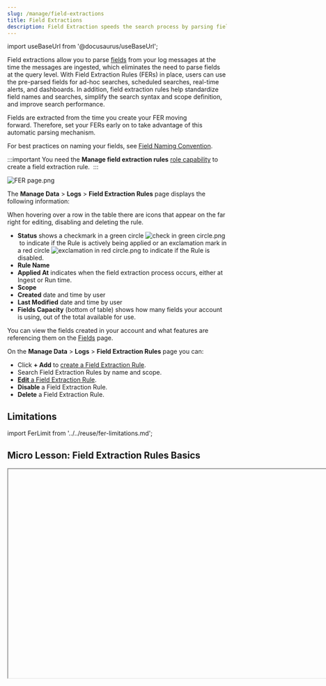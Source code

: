 ```yaml
---
slug: /manage/field-extractions
title: Field Extractions
description: Field Extraction speeds the search process by parsing fields as log messages are ingested.
---
```


import useBaseUrl from '@docusaurus/useBaseUrl';

Field extractions allow you to parse [fields](/docs/manage/fields) from your log messages at the time the messages are ingested, which eliminates the need to parse fields at the query level. With Field Extraction Rules (FERs) in place, users can use the pre-parsed fields for ad-hoc searches, scheduled searches, real-time alerts, and dashboards. In addition, field extraction rules help standardize field names and searches, simplify the search syntax and scope definition, and improve search performance. 

Fields are extracted from the time you create your FER moving forward. Therefore, set your FERs early on to take advantage of this automatic parsing mechanism.

For best practices on naming your fields, see [Field Naming Convention](field-naming-convention.md). 

:::important
You need the **Manage field extraction rules** [role capability](../users-roles/roles/role-capabilities.md) to create a field extraction rule. 
:::

![FER page.png](/img/field-extraction-rules/fer-page.png)

The **Manage Data** > **Logs** > **Field Extraction Rules** page displays the following information: 

When hovering over a row in the table there are icons that appear on the far right for editing, disabling and deleting the rule.

* **Status** shows a checkmark in a green circle ![check in green circle.png](/img/reuse/check-green-circle.png) to indicate if the Rule is actively being applied or an exclamation mark in a red circle ![exclamation in red circle.png](/img/reuse/exclamation-red-circle.png) to indicate if the Rule is disabled.
* **Rule Name**
* **Applied At** indicates when the field extraction process occurs, either at Ingest or Run time.
* **Scope** 
* **Created** date and time by user
* **Last Modified** date and time by user
* **Fields Capacity** (bottom of table) shows how many fields your account is using, out of the total available for use.

You can view the fields created in your account and what features are referencing them on the [Fields](/docs/manage/fields) page.

On the **Manage Data** > **Logs** > **Field Extraction Rules** page you can:

* Click **+ Add** to [create a Field Extraction Rule](create-field-extraction-rule.md).
* Search Field Extraction Rules by name and scope.
* [**Edit** a Field Extraction Rule](edit-field-extraction-rules.md).
* **Disable** a Field Extraction Rule.
* **Delete** a Field Extraction Rule.

## Limitations

import FerLimit from '../../reuse/fer-limitations.md';

<FerLimit/>

## Micro Lesson: Field Extraction Rules Basics

<Iframe url="https://www.youtube.com/embed/Xv3pSwhVCN4"
        width="854px"
        height="480px"
        id="myId"
        className="video-container"
        display="initial"
        position="relative"
        allow="accelerometer; autoplay=1; clipboard-write; encrypted-media; gyroscope; picture-in-picture"
        allowfullscreen
        />

import Iframe from 'react-iframe';

## Edit a Field Extraction Rule

Changes to Field Extraction Rules are implemented immediately.

1. In Sumo Logic, go to **Manage Data** > **Logs** > **Field Extraction Rules.**
1. Find the rule in the table and click it. A window appears on the right of the table, click the **Edit** button.
1. Make changes as needed and click **Save** when done.

## Delete a Field Extraction Rule

Deleting a Field Extraction Rule doesn't delete the fields it was parsing. You can delete any unwanted fields on the [Fields](/docs/manage/fields) page.

1. In Sumo Logic, go to **Manage Data** > **Logs** > **Field Extraction Rules.**
1. Find the rule to delete in the table and click it. A window appears on the right of the table, click the **More Actions** button, and select **Delete**.

## Guide contents

In this section, we'll introduce the following concepts:

<div className="box-wrapper" >
<div className="box smallbox card">
  <div className="container">
  <a href="/docs/manage/field-extractions/field-naming-convention"><img src={useBaseUrl('img/icons/operations/rules.png')} alt="icon" width="40"/><h4>Field Naming Convention</h4></a>
  <p>Learn about the recommended naming conventions for standard fields in Sumo Logic.</p>
  </div>
</div>
<div className="box smallbox card">
  <div className="container">
  <a href="/docs/manage/field-extractions/create-field-extraction-rule"><img src={useBaseUrl('img/icons/operations/rules.png')} alt="icon" width="40"/><h4>Create a Field Extraction Rule</h4></a>
  <p>Learn how to instruct Sumo Logic to parse out fields automatically.</p>
  </div>
</div>
<div className="box smallbox card">
  <div className="container">
  <a href="/docs/manage/field-extractions/edit-field-extraction-rules"><img src={useBaseUrl('img/icons/operations/rules.png')} alt="icon" width="40"/><h4>Edit Field Extraction Rules</h4></a>
  <p>Learn how to change Field Extraction Rules.</p>
  </div>
</div>
<div className="box smallbox card">
  <div className="container">
  <a href="/docs/manage/field-extractions/fer-templates"><img src={useBaseUrl('img/icons/operations/rules.png')} alt="icon" width="40"/><h4>FER Templates</h4></a>
  <p>Learn how to use FER Templates to parse common fields for various applications.</p>
  </div>
</div>
<div className="box smallbox card">
  <div className="container">
  <a href="/docs/manage/field-extractions/parse-elb-logs"><img src={useBaseUrl('img/icons/operations/rules.png')} alt="icon" width="40"/><h4>Parse AWS ELB Logs</h4></a>
  <p>Learn how to parse the common fields in AWS ELB logs.</p>
  </div>
</div>
<div className="box smallbox card">
  <div className="container">
  <a href="/docs/manage/field-extractions/safend-field-extraction"><img src={useBaseUrl('img/icons/operations/rules.png')} alt="icon" width="40"/><h4>Sample Safend Field Extraction</h4></a>
  <p>Learn how to create Field Extraction Rules for Safend.</p>
  </div>
</div>
</div>
